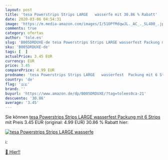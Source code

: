 ```yaml
---
layout: post
title: 'tesa Powerstrips Strips LARGE   wasserfe mit 30.86 % Rabatt'
date: 2020-03-06 04:54:31
image: 'https://m.media-amazon.com/images/I/51OPfMdqwJL._AC_._SL400_.jpg'
comments: true
category: ofertas
author: 'tole.es'
slug: 'B005DRDUXE-de tesa Powerstrips Strips LARGE wasserfest Packung mit 6 Strips'
sku: 'B005DRDUXE-de'
tags: [  ]
actualPrice: 3.45 EUR
currency: EUR
price: 3.45
comparePrice: 4.99 EUR
prodname: 'tesa Powerstrips Strips LARGE   wasserfest  Packung mit 6 Strips'
country: 'de'
flag: '🇩🇪'
brand: ''
buyurl: 'https://www.amazon.de/dp/B005DRDUXE/?tag=tolees0ca-21'
descuento: '30.86'
average: '3.45'
---
```


Sie können [tesa Powerstrips Strips LARGE   wasserfest  Packung mit 6 Strips](https://www.amazon.de/dp/B005DRDUXE/?tag=tolees0ca-21) mit Preis 3.45 EUR (original: 4.99 EUR) 30.86 % Rabatt hier:

[![tesa Powerstrips Strips LARGE   wasserfe](https://m.media-amazon.com/images/I/51OPfMdqwJL._AC_._SL400_.jpg)](https://www.amazon.de/dp/B005DRDUXE/?tag=tolees0ca-21)

ℹ️:


[🛒 Hier!!](https://www.amazon.de/dp/B005DRDUXE/?tag=tolees0ca-21)
